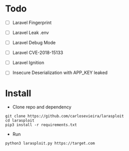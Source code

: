 # Todo

 - [ ] Laravel Fingerprint
 - [ ] Laravel Leak .env
 - [ ] Laravel Debug Mode
 - [ ] Laravel CVE-2018-15133
 - [ ] Laravel Ignition
 - [ ] Insecure Deserialization with APP_KEY leaked


# Install

- Clone repo and dependency

```
git clone https://github.com/carlosevieira/larasploit
cd larasploit 
pip3 install -r requirements.txt

```
- Run

```
python3 larasploit.py https://target.com

```


